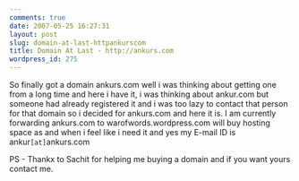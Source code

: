 ```yaml
---
comments: true
date: 2007-05-25 16:27:31
layout: post
slug: domain-at-last-httpankurscom
title: Domain At Last - http://ankurs.com
wordpress_id: 275
---
```


So finally got a domain ankurs.com well i was thinking about getting one from a long time and here i have it, i was thinking about ankur.com but someone had already registered it and i was too lazy to contact that person for that domain so i decided for ankurs.com and here it is. I am currently forwarding ankurs.com to warofwords.wordpress.com will buy hosting space as and when i feel like i need it and yes my E-mail ID is ankur`[at]`ankurs.com 

PS - Thankx to Sachit for helping me buying a domain and if you want yours contact me.
